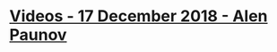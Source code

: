 # [Videos - 17 December 2018 - Alen Paunov](https://softuni.bg/trainings/resources/video/36762/videos-17-december-2018-alen-paunov-who-wants-to-be-a-code-wizard/2207)
